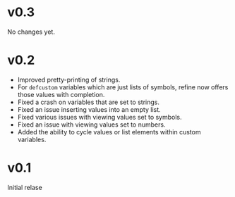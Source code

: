 # v0.3

No changes yet.

# v0.2

* Improved pretty-printing of strings.
* For `defcustom` variables which are just lists of symbols, refine
  now offers those values with completion.
* Fixed a crash on variables that are set to strings.
* Fixed an issue inserting values into an empty list.
* Fixed various issues with viewing values set to symbols.
* Fixed an issue with viewing values set to numbers.
* Added the ability to cycle values or list elements within custom
  variables.

# v0.1

Initial relase
